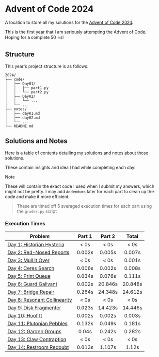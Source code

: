 # Advent of Code 2024

A location to store all my solutions for the [Advent of Code 2024](https://adventofcode.com/2024).

This is the first year that I am seriously attempting the Advent of Code. Hoping for a complete 50 ⭐s!

## Structure

This year's project structure is as follows:

```
2024/
├── code/
│   ├── Day01/
│   │   ├── part1.py
│   │   └── part2.py
│   ├── Day02/
│   │   └── ...
│   └── ...
├── notes/
│   ├── day01.md
│   ├── day02.md
│   └── ...
└── README.md
```

## Solutions and Notes

Here is a table of contents detailing my solutions and notes about those solutions.

These contain insights and idea I had while completing each day!

> [!NOTE]
> These will contain the exact code I used when I submit my answers, which might not be pretty.
> I may add `Addendums` later for each part to clean up the code and make it more efficient

> These are timed off 5 averaged execution times for each part using the `grader.py` script

### Execution Times

| Problem                                        | Part 1 | Part 2  |  Total  |
| ---------------------------------------------- | :----: | :-----: | :-----: |
| [Day 1: Historian Hysteria](notes/day01.md)    |  < 0s  |  < 0s   |  < 0s   |
| [Day 2: Red-Nosed Reports](notes/day02.md)     | 0.002s | 0.005s  | 0.007s  |
| [Day 3: Mull It Over](notes/day03.md)          |  < 0s  |  < 0s   | 0.001s  |
| [Day 4: Ceres Search](notes/day04.md)          | 0.006s | 0.002s  | 0.008s  |
| [Day 5: Print Queue](notes/day05.md)           | 0.034s | 0.076s  | 0.111s  |
| [Day 6: Guard Galivant](notes/day06.md)        | 0.002s | 20.846s | 20.848s |
| [Day 7: Bridge Repair](notes/day07.md)         | 0.264s | 24.348s | 24.612s |
| [Day 8: Resonant Collinearity](notes/day08.md) |  < 0s  |  < 0s   |  < 0s   |
| [Day 9: Disk Fragmenter](notes/day09.md)       | 0.023s | 14.423s | 14.446s |
| [Day 10: Hoof It](notes/day10.md)              | 0.002s | 0.002s  | 0.003s  |
| [Day 11: Plutonian Pebbles](notes/day11.md)    | 0.132s | 0.049s  | 0.181s  |
| [Day 12: Garden Groups](notes/day12.md)        | 0.04s  | 0.242s  | 0.282s  |
| [Day 13: Claw Contraption](notes/day13.md)     |  < 0s  |  < 0s   |  < 0s   |
| [Day 14: Restroom Redoubt](notes/day14.md)     | 0.013s | 1.107s  |  1.12s  |
